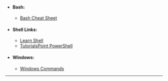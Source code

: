 - #### Bash:
    - [Bash Cheat Sheet](https://github.com/RehanSaeed/Bash-Cheat-Sheet)

- #### Shell Links:
    - [Learn Shell](https://www.learnshell.org/)
    - [TutorialsPoint PowerShell](https://www.tutorialspoint.com/powershell/index.htm)

- #### Windows: 
    - [Windows Commands](https://learn.microsoft.com/en-us/windows-server/administration/windows-commands/windows-commands)

---